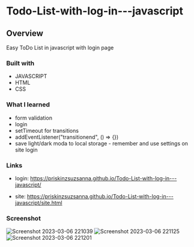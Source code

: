 # Todo-List-with-log-in---javascript

## Overview
Easy ToDo List in javascript with login page

### Built with

- JAVASCRIPT
- HTML
- CSS

### What I learned 
 - form validation
 - login
 - setTimeout for transitions
 - addEventListener("transitionend", () => {})
 - save light/dark moda to local storage - remember and use settings on site login

### Links
 - login:
https://priskinzsuzsanna.github.io/Todo-List-with-log-in---javascript/

 - site:
https://priskinzsuzsanna.github.io/Todo-List-with-log-in---javascript/site.html

### Screenshot
![Screenshot 2023-03-06 221039](https://user-images.githubusercontent.com/121173949/223231876-bf02808c-f2f6-4205-a7cd-fb98c0a129c1.png)
![Screenshot 2023-03-06 221125](https://user-images.githubusercontent.com/121173949/223231880-179d25c3-3020-47e1-9f11-1710139c8f74.png)
![Screenshot 2023-03-06 221201](https://user-images.githubusercontent.com/121173949/223231887-98db8d8f-0db8-4e70-bcbe-ea9b82f2ed24.png)
